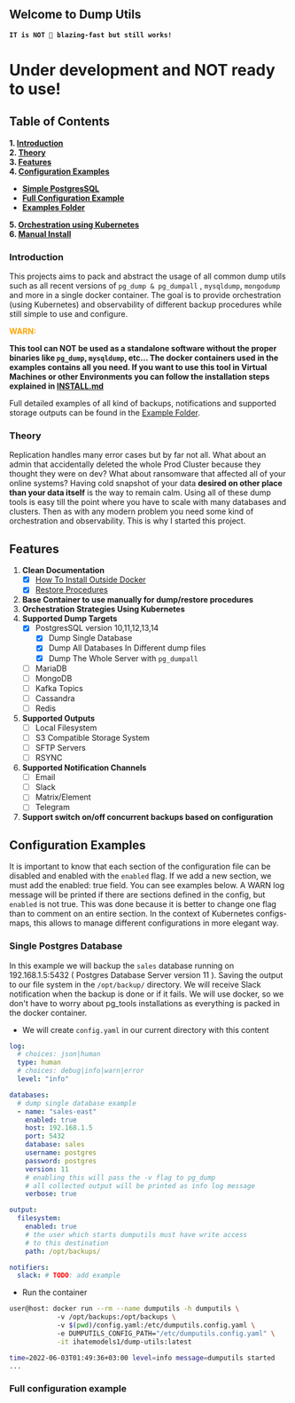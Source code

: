 ## Welcome to Dump Utils

**`IT is NOT 🚀 blazing-fast but still works!`**

# Under development and NOT ready to use!

## Table of Contents

**1. [Introduction](#Introduction)**  
**2. [Theory](#Theory)**  
**3. [Features](#Features)**  
**4. [Configuration Examples](<#configuration-examples>)**

- **[Simple PostgresSQL](<#single-postgres-database>)**
- **[Full Configuration Example](<#full-configuration-example>)**
- **[Examples Folder](docs/EXAMPLES.md)**

**5. [Orchestration using Kubernetes](#todo)**  
**6. [Manual Install](docs/INSTALL.md)**

### Introduction

This projects aims to pack and abstract the usage of all common dump utils such as all recent versions
of `pg_dump & pg_dumpall` , `mysqldump`, `mongodump` and more in a single docker container. The goal is to provide
orchestration (using Kubernetes) and observability of different backup procedures while still simple to use and
configure.

**<p style='color:orange'>WARN:</p> This tool can NOT be used as a standalone software without the proper binaries
like `pg_dump`, `mysqldump`, etc... The docker containers used in the examples contains all you need. If you want to use
this tool in Virtual Machines or other Environments you can follow the installation steps explained
in [INSTALL.md](docs/INSTALL.md)**

Full detailed examples of all kind of backups, notifications and supported storage outputs can be found in
the [Example Folder](example).

### Theory

Replication handles many error cases but by far not all. What about an admin that accidentally deleted the whole Prod
Cluster because they thought they were on dev? What about ransomware that affected all of your online systems? Having
cold snapshot of your data **desired on other place than your data itself** is the way to remain calm. Using all of
these dump tools is easy till the point where you have to scale with many databases and clusters. Then as with any
modern problem you need some kind of orchestration and observability. This is why I started this project.

## Features

1. **Clean Documentation**
    - [x] [How To Install Outside Docker](docs/INSTALL.md)
    - [x] [Restore Procedures](docs/RESTORE.md)
2. **Base Container to use manually for dump/restore procedures**
3. **Orchestration Strategies Using Kubernetes**
4. **Supported Dump Targets**
    - [x] PostgresSQL version 10,11,12,13,14
        - [x] Dump Single Database
        - [x] Dump All Databases In Different dump files
        - [x] Dump The Whole Server with `pg_dumpall`
    - [ ] MariaDB
    - [ ] MongoDB
    - [ ] Kafka Topics
    - [ ] Cassandra
    - [ ] Redis
5. **Supported Outputs**
    - [ ] Local Filesystem
    - [ ] S3 Compatible Storage System
    - [ ] SFTP Servers
    - [ ] RSYNC
6. **Supported Notification Channels**
    - [ ] Email
    - [ ] Slack
    - [ ] Matrix/Element
    - [ ] Telegram
7. **Support switch on/off concurrent backups based on configuration**

## Configuration Examples

It is important to know that each section of the configuration file can be disabled and enabled with the `enabled` flag.
If we add a new section, we must add the enabled: true field. You can see examples below. A WARN log message will be
printed if there are sections defined in the config, but `enabled` is not true. This was done because it is better to
change one flag than to comment on an entire section. In the context of Kubernetes configs-maps, this allows to manage
different configurations in more elegant way.

### Single Postgres Database

In this example we will backup the `sales` database running on 192.168.1.5:5432 ( Postgres Database Server version 11 ).
Saving the output to our file system in the `/opt/backup/` directory. We will receive Slack notification when the backup
is done or if it fails. We will use docker, so we don't have to worry about pg_tools installations as everything is
packed in the docker container.

- We will create `config.yaml` in our current directory with this content

```yaml
log:
  # choices: json|human
  type: human
  # choices: debug|info|warn|error
  level: "info"

databases:
  # dump single database example
  - name: "sales-east"
    enabled: true
    host: 192.168.1.5
    port: 5432
    database: sales
    username: postgres
    password: postgres
    version: 11
    # enabling this will pass the -v flag to pg_dump
    # all collected output will be printed as info log message
    verbose: true

output:
  filesystem:
    enabled: true
    # the user which starts dumputils must have write access
    # to this destination
    path: /opt/backups/

notifiers:
  slack: # TODO: add example
```

- Run the container

```bash
user@host: docker run --rm --name dumputils -h dumputils \ 
            -v /opt/backups:/opt/backups \ 
            -v $(pwd)/config.yaml:/etc/dumputils.config.yaml \ 
            -e DUMPUTILS_CONFIG_PATH="/etc/dumputils.config.yaml" \
            -it ihatemodels1/dump-utils:latest 

time=2022-06-03T01:49:36+03:00 level=info message=dumputils started
...
```

### Full configuration example